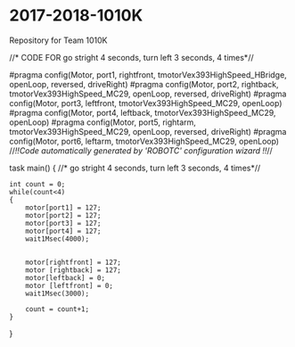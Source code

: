 # 2017-2018-1010K
Repository for Team 1010K

//* CODE FOR go stright 4 seconds, turn left 3 seconds, 4 times*//

#pragma config(Motor,  port1,           rightfront,    tmotorVex393HighSpeed_HBridge, openLoop, reversed, driveRight)
#pragma config(Motor,  port2,           rightback,     tmotorVex393HighSpeed_MC29, openLoop, reversed, driveRight)
#pragma config(Motor,  port3,           leftfront,     tmotorVex393HighSpeed_MC29, openLoop)
#pragma config(Motor,  port4,           leftback,      tmotorVex393HighSpeed_MC29, openLoop)
#pragma config(Motor,  port5,           rightarm,      tmotorVex393HighSpeed_MC29, openLoop, reversed, driveRight)
#pragma config(Motor,  port6,           leftarm,       tmotorVex393HighSpeed_MC29, openLoop)
//*!!Code automatically generated by 'ROBOTC' configuration wizard               !!*//

task main()
{
	//* go stright 4 seconds, turn left 3 seconds, 4 times*//

	int count = 0;
	while(count<4)
	{
		motor[port1] = 127;
		motor[port2] = 127;
		motor[port3] = 127;
		motor[port4] = 127;
		wait1Msec(4000);


		motor[rightfront] = 127;
		motor [rightback] = 127;
		motor[leftback] = 0;
		motor [leftfront] = 0;
		wait1Msec(3000);

		count = count+1;
	}
}
